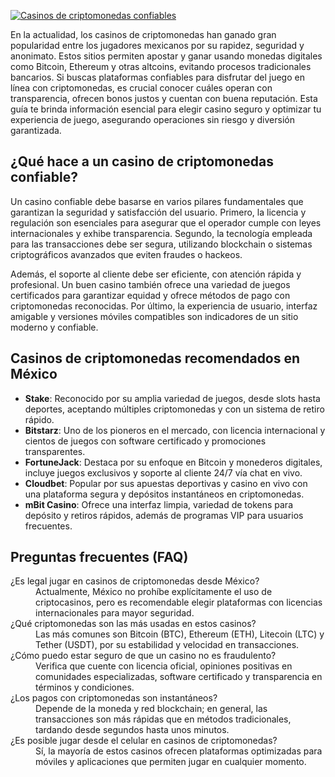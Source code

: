 [![Casinos de criptomonedas confiables](https://123-caf.pages.dev/gitsignup.png)](https://vrmoo.ru/Bt82HjjY)

<p>En la actualidad, los casinos de criptomonedas han ganado gran popularidad entre los jugadores mexicanos por su rapidez, seguridad y anonimato. Estos sitios permiten apostar y ganar usando monedas digitales como Bitcoin, Ethereum y otras altcoins, evitando procesos tradicionales bancarios. Si buscas plataformas confiables para disfrutar del juego en línea con criptomonedas, es crucial conocer cuáles operan con transparencia, ofrecen bonos justos y cuentan con buena reputación. Esta guía te brinda información esencial para elegir casino seguro y optimizar tu experiencia de juego, asegurando operaciones sin riesgo y diversión garantizada.</p>  <h2>¿Qué hace a un casino de criptomonedas confiable?</h2> <p>Un casino confiable debe basarse en varios pilares fundamentales que garantizan la seguridad y satisfacción del usuario. Primero, la licencia y regulación son esenciales para asegurar que el operador cumple con leyes internacionales y exhibe transparencia. Segundo, la tecnología empleada para las transacciones debe ser segura, utilizando blockchain o sistemas criptográficos avanzados que eviten fraudes o hackeos.</p> <p>Además, el soporte al cliente debe ser eficiente, con atención rápida y profesional. Un buen casino también ofrece una variedad de juegos certificados para garantizar equidad y ofrece métodos de pago con criptomonedas reconocidas. Por último, la experiencia de usuario, interfaz amigable y versiones móviles compatibles son indicadores de un sitio moderno y confiable.</p>  <h2>Casinos de criptomonedas recomendados en México</h2> <ul>   <li><strong>Stake</strong>: Reconocido por su amplia variedad de juegos, desde slots hasta deportes, aceptando múltiples criptomonedas y con un sistema de retiro rápido.</li>   <li><strong>Bitstarz</strong>: Uno de los pioneros en el mercado, con licencia internacional y cientos de juegos con software certificado y promociones transparentes.</li>   <li><strong>FortuneJack</strong>: Destaca por su enfoque en Bitcoin y monederos digitales, incluye juegos exclusivos y soporte al cliente 24/7 vía chat en vivo.</li>   <li><strong>Cloudbet</strong>: Popular por sus apuestas deportivas y casino en vivo con una plataforma segura y depósitos instantáneos en criptomonedas.</li>   <li><strong>mBit Casino</strong>: Ofrece una interfaz limpia, variedad de tokens para depósito y retiros rápidos, además de programas VIP para usuarios frecuentes.</li> </ul>  <h2>Preguntas frecuentes (FAQ)</h2> <dl>   <dt>¿Es legal jugar en casinos de criptomonedas desde México?</dt>   <dd>Actualmente, México no prohíbe explícitamente el uso de criptocasinos, pero es recomendable elegir plataformas con licencias internacionales para mayor seguridad.</dd>   <dt>¿Qué criptomonedas son las más usadas en estos casinos?</dt>   <dd>Las más comunes son Bitcoin (BTC), Ethereum (ETH), Litecoin (LTC) y Tether (USDT), por su estabilidad y velocidad en transacciones.</dd>   <dt>¿Cómo puedo estar seguro de que un casino no es fraudulento?</dt>   <dd>Verifica que cuente con licencia oficial, opiniones positivas en comunidades especializadas, software certificado y transparencia en términos y condiciones.</dd>   <dt>¿Los pagos con criptomonedas son instantáneos?</dt>   <dd>Depende de la moneda y red blockchain; en general, las transacciones son más rápidas que en métodos tradicionales, tardando desde segundos hasta unos minutos.</dd>   <dt>¿Es posible jugar desde el celular en casinos de criptomonedas?</dt>   <dd>Sí, la mayoría de estos casinos ofrecen plataformas optimizadas para móviles y aplicaciones que permiten jugar en cualquier momento.</dd> </dl>